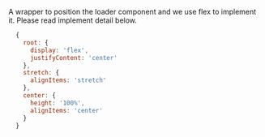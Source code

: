 A wrapper to position the loader component and we use flex to implement it.
Please read implement detail below.

```javascript
  {
    root: {
      display: 'flex',
      justifyContent: 'center'
    },
    stretch: {
      alignItems: 'stretch'
    },
    center: {
      height: '100%',
      alignItems: 'center'
    }
  }
```